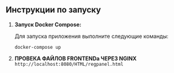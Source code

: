 ## Инструкции по запуску

1. **Запуск Docker Compose:**

   Для запуска приложения выполните следующие команды:

   ``` docker-compose up ```

2. **ПРОВЕКА ФАЙЛОВ FRONTENDа ЧЕРЕЗ NGINX**
   ``` http://localhost:8080/HTML/regpanel.html ```

